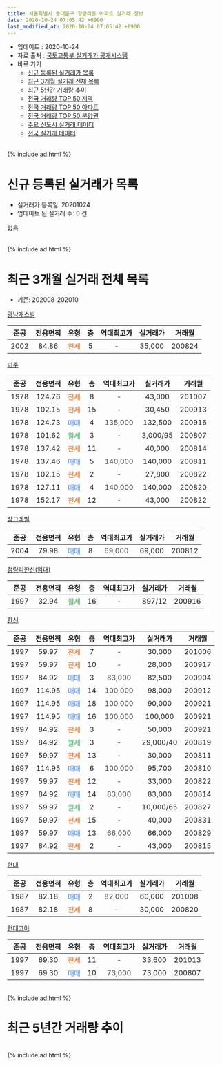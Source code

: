 ```yaml
---
title: 서울특별시 동대문구 청량리동 아파트 실거래 정보
date: 2020-10-24 07:05:42 +0900
last_modified_at: 2020-10-24 07:05:42 +0900
---
```


* 업데이트 : 2020-10-24
* 자료 출처 : [국토교통부 실거래가 공개시스템](http://rt.molit.go.kr)
* 바로 가기
    * [신규 등록된 실거래가 목록](#신규-등록된-실거래가-목록)
    * [최근 3개월 실거래 전체 목록](#최근-3개월-실거래-전체-목록)
    * [최근 5년간 거래량 추이](#최근-5년간-거래량-추이)
    * [전국 거래량 TOP 50 지역](https://inasie.github.io/apt-trade-info/최근-3개월-전국에서-가장-거래가-많이-발생한-지역)
    * [전국 거래량 TOP 50 아파트](https://inasie.github.io/apt-trade-info/최근-3개월-전국에서-가장-거래가-많이-발생한-아파트)
    * [전국 거래량 TOP 50 분양권](https://inasie.github.io/apt-trade-info/최근-3개월-전국에서-가장-거래가-많이-발생한-분양권)
    * [주요 신도시 실거래 데이터](https://inasie.github.io/apt-trade-info/주요-신도시)
    * [전국 실거래 데이터](https://inasie.github.io/apt-trade-info/전국)
<br>
{% include ad.html %}
<br>

# 신규 등록된 실거래가 목록
* 실거래가 등록일: 20201024
* 업데이트 된 실거래 수: 0 건

없음

<br>
{% include ad.html %}
<br>

# 최근 3개월 실거래 전체 목록
* 기준: 202008-202010


[광남캐스빌](https://search.naver.com/search.naver?query=%EC%84%9C%EC%9A%B8%ED%8A%B9%EB%B3%84%EC%8B%9C+%EB%8F%99%EB%8C%80%EB%AC%B8%EA%B5%AC+%EC%B2%AD%EB%9F%89%EB%A6%AC%EB%8F%99+%EA%B4%91%EB%82%A8%EC%BA%90%EC%8A%A4%EB%B9%8C)

|준공|전용면적|유형|층|역대최고가|실거래가|거래월|
|:---:|:---:|:---:|:---:|:---:|:---:|:---:|
|2002|84.86|<span style="color:#ff5a00">전세</span>|5|<span style="color:#444444">-</span>|35,000|200824|

[미주](https://search.naver.com/search.naver?query=%EC%84%9C%EC%9A%B8%ED%8A%B9%EB%B3%84%EC%8B%9C+%EB%8F%99%EB%8C%80%EB%AC%B8%EA%B5%AC+%EC%B2%AD%EB%9F%89%EB%A6%AC%EB%8F%99+%EB%AF%B8%EC%A3%BC)

|준공|전용면적|유형|층|역대최고가|실거래가|거래월|
|:---:|:---:|:---:|:---:|:---:|:---:|:---:|
|1978|124.76|<span style="color:#ff5a00">전세</span>|8|<span style="color:#444444">-</span>|43,000|201007|
|1978|102.15|<span style="color:#ff5a00">전세</span>|15|<span style="color:#444444">-</span>|30,450|200913|
|1978|124.73|<span style="color:#4285f3">매매</span>|4|<span style="color:#444444">135,000</span>|132,500|200916|
|1978|101.62|<span style="color:#34a853">월세</span>|3|<span style="color:#444444">-</span>|3,000/95|200807|
|1978|137.42|<span style="color:#ff5a00">전세</span>|11|<span style="color:#444444">-</span>|40,000|200814|
|1978|137.46|<span style="color:#4285f3">매매</span>|5|<span style="color:#444444">140,000</span>|140,000|200811|
|1978|102.15|<span style="color:#ff5a00">전세</span>|2|<span style="color:#444444">-</span>|27,800|200822|
|1978|127.11|<span style="color:#4285f3">매매</span>|4|<span style="color:#444444">140,000</span>|140,000|200820|
|1978|152.17|<span style="color:#ff5a00">전세</span>|12|<span style="color:#444444">-</span>|43,000|200822|

[상그레빌](https://search.naver.com/search.naver?query=%EC%84%9C%EC%9A%B8%ED%8A%B9%EB%B3%84%EC%8B%9C+%EB%8F%99%EB%8C%80%EB%AC%B8%EA%B5%AC+%EC%B2%AD%EB%9F%89%EB%A6%AC%EB%8F%99+%EC%83%81%EA%B7%B8%EB%A0%88%EB%B9%8C)

|준공|전용면적|유형|층|역대최고가|실거래가|거래월|
|:---:|:---:|:---:|:---:|:---:|:---:|:---:|
|2004|79.98|<span style="color:#4285f3">매매</span>|8|<span style="color:#444444">69,000</span>|69,000|200812|

[청량리한신(임대)](https://search.naver.com/search.naver?query=%EC%84%9C%EC%9A%B8%ED%8A%B9%EB%B3%84%EC%8B%9C+%EB%8F%99%EB%8C%80%EB%AC%B8%EA%B5%AC+%EC%B2%AD%EB%9F%89%EB%A6%AC%EB%8F%99+%EC%B2%AD%EB%9F%89%EB%A6%AC%ED%95%9C%EC%8B%A0%28%EC%9E%84%EB%8C%80%29)

|준공|전용면적|유형|층|역대최고가|실거래가|거래월|
|:---:|:---:|:---:|:---:|:---:|:---:|:---:|
|1997|32.94|<span style="color:#34a853">월세</span>|16|<span style="color:#444444">-</span>|897/12|200916|

[한신](https://search.naver.com/search.naver?query=%EC%84%9C%EC%9A%B8%ED%8A%B9%EB%B3%84%EC%8B%9C+%EB%8F%99%EB%8C%80%EB%AC%B8%EA%B5%AC+%EC%B2%AD%EB%9F%89%EB%A6%AC%EB%8F%99+%ED%95%9C%EC%8B%A0)

|준공|전용면적|유형|층|역대최고가|실거래가|거래월|
|:---:|:---:|:---:|:---:|:---:|:---:|:---:|
|1997|59.97|<span style="color:#ff5a00">전세</span>|7|<span style="color:#444444">-</span>|30,000|201006|
|1997|59.97|<span style="color:#ff5a00">전세</span>|10|<span style="color:#444444">-</span>|28,000|200917|
|1997|84.92|<span style="color:#4285f3">매매</span>|3|<span style="color:#444444">83,000</span>|82,500|200904|
|1997|114.95|<span style="color:#4285f3">매매</span>|14|<span style="color:#444444">100,000</span>|98,000|200912|
|1997|114.95|<span style="color:#4285f3">매매</span>|18|<span style="color:#444444">100,000</span>|90,000|200921|
|1997|114.95|<span style="color:#4285f3">매매</span>|16|<span style="color:#444444">100,000</span>|100,000|200921|
|1997|84.92|<span style="color:#ff5a00">전세</span>|3|<span style="color:#444444">-</span>|50,000|200921|
|1997|84.92|<span style="color:#34a853">월세</span>|3|<span style="color:#444444">-</span>|29,000/40|200819|
|1997|59.97|<span style="color:#ff5a00">전세</span>|13|<span style="color:#444444">-</span>|30,000|200811|
|1997|114.95|<span style="color:#4285f3">매매</span>|6|<span style="color:#444444">100,000</span>|95,700|200810|
|1997|59.97|<span style="color:#ff5a00">전세</span>|12|<span style="color:#444444">-</span>|33,000|200822|
|1997|84.92|<span style="color:#4285f3">매매</span>|14|<span style="color:#444444">83,000</span>|83,000|200814|
|1997|59.97|<span style="color:#34a853">월세</span>|2|<span style="color:#444444">-</span>|10,000/65|200827|
|1997|59.97|<span style="color:#ff5a00">전세</span>|15|<span style="color:#444444">-</span>|40,000|200831|
|1997|59.97|<span style="color:#4285f3">매매</span>|13|<span style="color:#444444">66,000</span>|66,000|200829|
|1997|84.92|<span style="color:#ff5a00">전세</span>|2|<span style="color:#444444">-</span>|43,000|200815|

[현대](https://search.naver.com/search.naver?query=%EC%84%9C%EC%9A%B8%ED%8A%B9%EB%B3%84%EC%8B%9C+%EB%8F%99%EB%8C%80%EB%AC%B8%EA%B5%AC+%EC%B2%AD%EB%9F%89%EB%A6%AC%EB%8F%99+%ED%98%84%EB%8C%80)

|준공|전용면적|유형|층|역대최고가|실거래가|거래월|
|:---:|:---:|:---:|:---:|:---:|:---:|:---:|
|1987|82.18|<span style="color:#4285f3">매매</span>|2|<span style="color:#444444">82,000</span>|60,000|201008|
|1987|82.18|<span style="color:#ff5a00">전세</span>|8|<span style="color:#444444">-</span>|30,000|200820|

[현대코아](https://search.naver.com/search.naver?query=%EC%84%9C%EC%9A%B8%ED%8A%B9%EB%B3%84%EC%8B%9C+%EB%8F%99%EB%8C%80%EB%AC%B8%EA%B5%AC+%EC%B2%AD%EB%9F%89%EB%A6%AC%EB%8F%99+%ED%98%84%EB%8C%80%EC%BD%94%EC%95%84)

|준공|전용면적|유형|층|역대최고가|실거래가|거래월|
|:---:|:---:|:---:|:---:|:---:|:---:|:---:|
|1997|69.30|<span style="color:#ff5a00">전세</span>|11|<span style="color:#444444">-</span>|33,600|201013|
|1997|69.30|<span style="color:#4285f3">매매</span>|10|<span style="color:#444444">73,000</span>|73,000|200807|


<br>
{% include ad.html %}
<br>

# 최근 5년간 거래량 추이


<div style="width:100%;">
    <canvas id="deal_progress" height="200"></canvas>
</div>

<script>
new Chart(document.getElementById("deal_progress"), {
    type: 'line',
    data: {
        labels: ['201510','201511','201512','201601','201602','201603','201604','201605','201606','201607','201608','201609','201610','201611','201612','201701','201702','201703','201704','201705','201706','201707','201708','201709','201710','201711','201712','201801','201802','201803','201804','201805','201806','201807','201808','201809','201810','201811','201812','201901','201902','201903','201904','201905','201906','201907','201908','201909','201910','201911','201912','202001','202002','202003','202004','202005','202006','202007','202008','202009','202010'],
        datasets: [{
            label: '매매',
            pointRadius: 1,
            data: [11, 5, 12, 11, 8, 13, 19, 22, 12, 35, 18, 20, 17, 9, 7, 9, 6, 19, 22, 19, 15, 13, 6, 8, 23, 15, 11, 23, 12, 10, 3, 10, 6, 20, 25, 5, 1, 5, 0, 3, 2, 8, 4, 4, 9, 6, 13, 3, 24, 23, 8, 5, 10, 6, 2, 5, 28, 13, 7, 5, 1],
            borderColor: "rgba(255, 201, 14, 1)",
            backgroundColor: "rgba(255, 201, 14, 0.5)",
            fill: false,
            lineTension: 0
        },{
            label: '전월세',
            pointRadius: 1,
            data: [24, 16, 20, 19, 21, 18, 16, 10, 18, 19, 12, 18, 15, 25, 24, 15, 20, 21, 31, 20, 15, 22, 15, 26, 15, 20, 27, 14, 21, 22, 21, 15, 10, 17, 21, 19, 22, 14, 21, 16, 9, 12, 5, 9, 14, 20, 13, 10, 26, 21, 25, 24, 23, 17, 19, 23, 15, 22, 12, 4, 3],
            borderColor: "rgba(0, 141, 185, 1)",
            backgroundColor: "rgba(0, 141, 185, 0.5)",
            fill: false,
            lineTension: 0
        }
        ]
    },
    options: {
        responsive: true,
        title: {
            display: false
        },
        tooltips: {
            mode: 'index',
            intersect: false
        },
        hover: {
            mode: 'nearest',
            intersect: true
        },
        scales: {
            xAxes: [{
                display: true,
                scaleLabel: {
                    display: true,
                    labelString: '년/월'
                }
            }],
            yAxes: [{
                display: true,
                ticks: {
                    suggestedMin: 0,
                },
                scaleLabel: {
                    display: true,
                    labelString: '실거래 수'
                }
            }]
        }
    }
});

</script>


<br>
{% include ad.html %}
<br>

